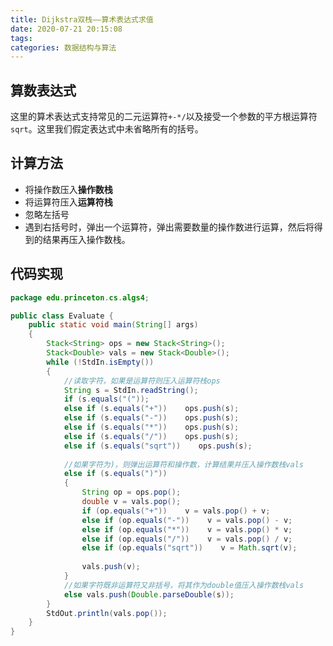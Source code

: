 ```yaml
---
title: Dijkstra双栈——算术表达式求值
date: 2020-07-21 20:15:08
tags:
categories: 数据结构与算法
---
```


## 算数表达式

这里的算术表达式支持常见的二元运算符`+-*/`以及接受一个参数的平方根运算符`sqrt`。这里我们假定表达式中未省略所有的括号。

## 计算方法

* 将操作数压入**操作数栈**
* 将运算符压入**运算符栈**
* 忽略左括号
* 遇到右括号时，弹出一个运算符，弹出需要数量的操作数进行运算，然后将得到的结果再压入操作数栈。

<!-- more -->

## 代码实现

```java
package edu.princeton.cs.algs4;

public class Evaluate {
	public static void main(String[] args)
	{
		Stack<String> ops = new Stack<String>();
		Stack<Double> vals = new Stack<Double>();
		while (!StdIn.isEmpty())
		{
			//读取字符，如果是运算符则压入运算符栈ops
			String s = StdIn.readString();
			if (s.equals("("));
			else if (s.equals("+"))    ops.push(s);
			else if (s.equals("-"))    ops.push(s);
			else if (s.equals("*"))    ops.push(s);
			else if (s.equals("/"))    ops.push(s);
			else if (s.equals("sqrt"))    ops.push(s);
			
			//如果字符为)，则弹出运算符和操作数，计算结果并压入操作数栈vals
			else if (s.equals(")"))
			{
				String op = ops.pop();
				double v = vals.pop();
				if (op.equals("+"))    v = vals.pop() + v;
				else if (op.equals("-"))    v = vals.pop() - v;
				else if (op.equals("*"))    v = vals.pop() * v;
				else if (op.equals("/"))    v = vals.pop() / v;
				else if (op.equals("sqrt"))    v = Math.sqrt(v);
				
				vals.push(v);
			}
			//如果字符既非运算符又非括号，将其作为double值压入操作数栈vals
			else vals.push(Double.parseDouble(s));
		}
		StdOut.println(vals.pop());
	}
}
```

